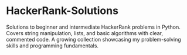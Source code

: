 # HackerRank-Solutions
Solutions to beginner and intermediate HackerRank problems in Python. Covers string manipulation, lists, and basic algorithms with clear, commented code. A growing collection showcasing my problem-solving skills and programming fundamentals.
